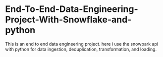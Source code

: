 # End-To-End-Data-Engineering-Project-With-Snowflake-and-python
This is an end to end data engineering project. here i use the snowpark api with python for data ingestion, deduplication, transformation, and loading.
